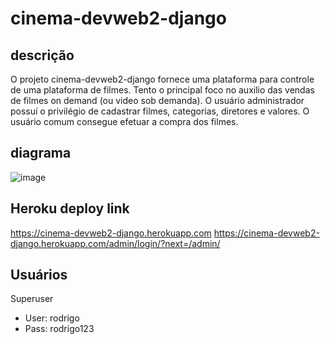 # cinema-devweb2-django

## descrição
O projeto cinema-devweb2-django fornece uma plataforma para controle de uma plataforma de filmes. Tento o principal foco no auxilio das vendas de filmes on demand (ou video sob demanda).
O usuário administrador possuí o privilégio de cadastrar filmes, categorias, diretores e valores. O usuário comum consegue efetuar a compra dos filmes.


## diagrama
![image](https://user-images.githubusercontent.com/49770176/151904359-93902a09-9398-40a6-a6d7-ee935612d2bf.png)

## Heroku deploy link
https://cinema-devweb2-django.herokuapp.com
https://cinema-devweb2-django.herokuapp.com/admin/login/?next=/admin/

## Usuários
Superuser
* User: rodrigo 
* Pass: rodrigo123
